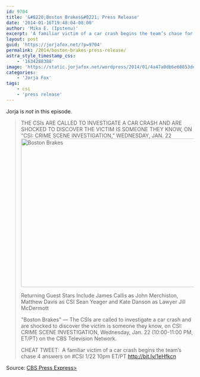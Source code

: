 ```yaml
---
id: 9704
title: '&#8220;Boston Brakes&#8221; Press Release'
date: '2014-01-16T19:48:04-08:00'
author: 'Mika E. (Ipstenu)'
excerpt: 'A familiar victim of a car crash begins the team’s chase for answers.'
layout: post
guid: 'https://jorjafox.net/?p=9704'
permalink: /2014/boston-brakes-press-release/
astra_style_timestamp_css:
    - '1634288388'
image: 'https://static.jorjafox.net/wordpress/2014/01/4a47a0db6e60853dedfcfdf08a5ca249.png'
categories:
    - 'Jorja Fox'
tags:
    - csi
    - 'press release'
---
```


Jorja is <em>not</em> in this episode.
<blockquote>THE CSIs ARE CALLED TO INVESTIGATE A CAR CRASH AND ARE SHOCKED TO DISCOVER THE VICTIM IS SOMEONE THEY KNOW, ON “CSI: CRIME SCENE INVESTIGATION,” WEDNESDAY, JAN. 22

<img class="aligncenter size-full wp-image-9705" alt="Boston Brakes" src="//static.jorjafox.net/wordpress/2014/01/4a47a0db6e60853dedfcfdf08a5ca249.png" width="600" height="400" />

Returning Guest Stars Include James Callis as John Merchiston, Matthew Davis as CSI Sean Yeager and Kate Danson as Lawyer Jill McDermott

"Boston Brakes" — The CSIs are called to investigate a car crash and are shocked to discover the victim is someone they know, on CSI: CRIME SCENE INVESTIGATION, Wednesday, Jan. 22 (10:00-11:00 PM, ET/PT) on the CBS Television Network.

CHEAT TWEET:  A familiar victim of a car crash begins the team’s chase 4 answers on #CSI 1/22 10pm ET/PT http://bit.ly/1eHfkcn</blockquote>
Source: <a href="http://www.cbspressexpress.com/cbs-entertainment/releases/view?id=37825">CBS Press Express&gt;</a>